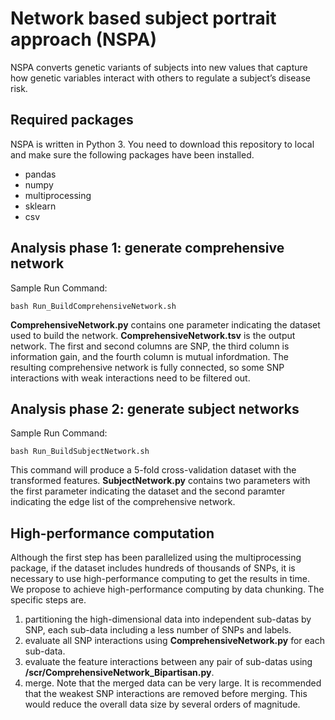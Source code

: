 # Network based subject portrait approach (NSPA)
NSPA converts genetic variants of subjects into new values that capture how genetic variables interact with others to regulate a subject’s disease risk. 
## Required packages
NSPA is written in Python 3. You need to download this repository to local and make sure the following packages have been installed.
* pandas
* numpy
* multiprocessing
* sklearn
* csv
## Analysis phase 1: generate comprehensive network
Sample Run Command:
```
bash Run_BuildComprehensiveNetwork.sh
```
**ComprehensiveNetwork.py** contains one parameter indicating the dataset used to build the network. **ComprehensiveNetwork.tsv** is the output network. The first and second columns are SNP, the third column is information gain, and the fourth column is mutual infordmation. The resulting comprehensive network is fully connected, so some SNP interactions with weak interactions need to be filtered out.
## Analysis phase 2: generate subject networks
Sample Run Command:
```
bash Run_BuildSubjectNetwork.sh
```
This command will produce a 5-fold cross-validation dataset with the transformed features. **SubjectNetwork.py** contains two parameters with the first parameter indicating the dataset and the second paramter indicating the edge list of the comprehensive network. 
## High-performance computation
Although the first step has been parallelized using the multiprocessing package, if the dataset includes hundreds of thousands of SNPs, it is necessary to use high-performance computing to get the results in time. We propose to achieve high-performance computing by data chunking.
The specific steps are.
1. partitioning the high-dimensional data into independent sub-datas by SNP, each sub-data including a less number of SNPs and labels.
2. evaluate all SNP interactions using **ComprehensiveNetwork.py** for each sub-data.
3. evaluate the feature interactions between any pair of sub-datas using **/scr/ComprehensiveNetwork_Bipartisan.py**.
4. merge.
Note that the merged data can be very large. It is recommended that the weakest SNP interactions are removed before merging. This would reduce the overall data size by several orders of magnitude.
